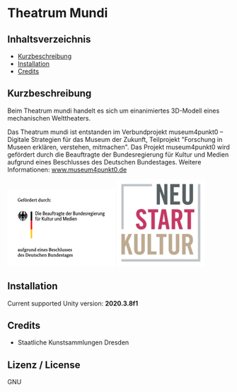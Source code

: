 # Theatrum Mundi

## Inhaltsverzeichnis

* [Kurzbeschreibung](#Kurzbeschreibung)
* [Installation](#Installation)
* [Credits](#Credits)

## Kurzbeschreibung

Beim Theatrum mundi handelt es sich um einanimiertes 3D-Modell eines mechanischen Welttheaters.

Das Theatrum mundi ist entstanden im Verbundprojekt museum4punkt0 – Digitale Strategien für das Museum der Zukunft, Teilprojekt "Forschung in Museen erklären, verstehen, mitmachen".
Das Projekt museum4punkt0 wird gefördert durch die Beauftragte der Bundesregierung für Kultur und Medien aufgrund eines Beschlusses des Deutschen Bundestages.
Weitere Informationen: www.museum4punkt0.de

![BKM-Logo](https://github.com/museum4punkt0/Object-by-Object/blob/77bba25aa5a7f9948d4fd6f0b59f5bfb56ae89e2/04%20Logos/BKM_Fz_2017_Web_de.gif)
![NeustartKultur](https://github.com/museum4punkt0/Object-by-Object/blob/22f4e86d4d213c87afdba45454bf62f4253cada1/04%20Logos/BKM_Neustart_Kultur_Wortmarke_pos_RGB_RZ_web.jpg)

## Installation

Current supported Unity version: **2020.3.8f1**

## Credits

* Staatliche Kunstsammlungen Dresden

## Lizenz / License

GNU
